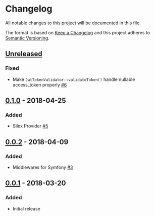 # Changelog
All notable changes to this project will be documented in this file.

The format is based on [Keep a Changelog](http://keepachangelog.com/en/1.0.0/)
and this project adheres to [Semantic Versioning](http://semver.org/spec/v2.0.0.html).

## [Unreleased]
### Fixed

- Make `JwtTokenValidator::validateToken()` handle nullable access_token properly [#6](https://github.com/ridi/php-oauth2/pull/6)

## [0.1.0] - 2018-04-25
### Added

- Silex Provider [#5](https://github.com/ridi/php-oauth2/pull/5)

## [0.0.2] - 2018-04-09
### Added

- Middlewares for Symfony [#3](https://github.com/ridi/php-oauth2/pull/3)

## [0.0.1] - 2018-03-20
### Added

- Initial release



[unreleased]: https://github.com/ridi/php-oauth2/compare/v0.1.0...HEAD
[0.1.0]: https://github.com/ridi/php-oauth2/compare/v0.0.2...v0.1.0
[0.0.2]: https://github.com/ridi/php-oauth2/compare/v0.0.1...v0.0.2
[0.0.1]: https://github.com/ridi/php-oauth2/compare/4de01077bd941d3af4c8ed7e42777905db528f48...v0.0.1
